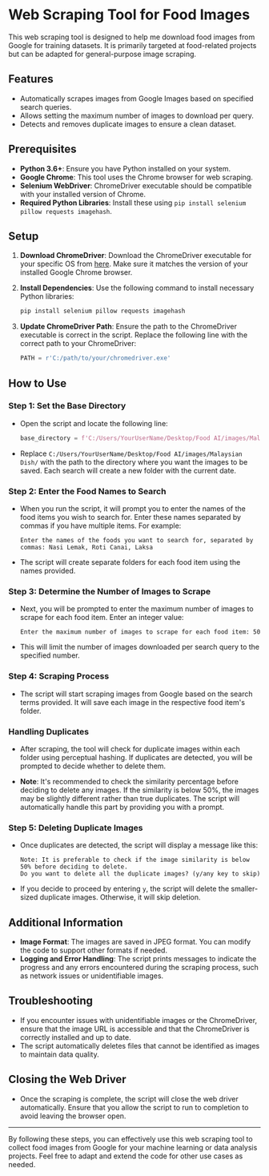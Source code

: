 # Web Scraping Tool for Food Images

This web scraping tool is designed to help me download food images from Google for training datasets. It is primarily targeted at food-related projects but can be adapted for general-purpose image scraping.

## Features

- Automatically scrapes images from Google Images based on specified search queries.
- Allows setting the maximum number of images to download per query.
- Detects and removes duplicate images to ensure a clean dataset.

## Prerequisites

- **Python 3.6+**: Ensure you have Python installed on your system.
- **Google Chrome**: This tool uses the Chrome browser for web scraping.
- **Selenium WebDriver**: ChromeDriver executable should be compatible with your installed version of Chrome.
- **Required Python Libraries**: Install these using `pip install selenium pillow requests imagehash`.

## Setup

1. **Download ChromeDriver**: Download the ChromeDriver executable for your specific OS from [here](https://googlechromelabs.github.io/chrome-for-testing/). Make sure it matches the version of your installed Google Chrome browser.

2. **Install Dependencies**: Use the following command to install necessary Python libraries:
    ```bash
    pip install selenium pillow requests imagehash
    ```

3. **Update ChromeDriver Path**: Ensure the path to the ChromeDriver executable is correct in the script. Replace the following line with the correct path to your ChromeDriver:
    ```python
    PATH = r'C:/path/to/your/chromedriver.exe'
    ```

## How to Use

### Step 1: Set the Base Directory

- Open the script and locate the following line:
    ```python
    base_directory = f'C:/Users/YourUserName/Desktop/Food AI/images/Malaysian Dish/{current_date}/'
    ```
- Replace `C:/Users/YourUserName/Desktop/Food AI/images/Malaysian Dish/` with the path to the directory where you want the images to be saved. Each search will create a new folder with the current date.

### Step 2: Enter the Food Names to Search

- When you run the script, it will prompt you to enter the names of the food items you wish to search for. Enter these names separated by commas if you have multiple items. For example:
    ```
    Enter the names of the foods you want to search for, separated by commas: Nasi Lemak, Roti Canai, Laksa
    ```
- The script will create separate folders for each food item using the names provided.

### Step 3: Determine the Number of Images to Scrape

- Next, you will be prompted to enter the maximum number of images to scrape for each food item. Enter an integer value:
    ```
    Enter the maximum number of images to scrape for each food item: 50
    ```
- This will limit the number of images downloaded per search query to the specified number.

### Step 4: Scraping Process

- The script will start scraping images from Google based on the search terms provided. It will save each image in the respective food item's folder.

### Handling Duplicates

- After scraping, the tool will check for duplicate images within each folder using perceptual hashing. If duplicates are detected, you will be prompted to decide whether to delete them.

- **Note**: It's recommended to check the similarity percentage before deciding to delete any images. If the similarity is below 50%, the images may be slightly different rather than true duplicates. The script will automatically handle this part by providing you with a prompt.

### Step 5: Deleting Duplicate Images

- Once duplicates are detected, the script will display a message like this:
    ```
    Note: It is preferable to check if the image similarity is below 50% before deciding to delete.
    Do you want to delete all the duplicate images? (y/any key to skip)
    ```
- If you decide to proceed by entering `y`, the script will delete the smaller-sized duplicate images. Otherwise, it will skip deletion.

## Additional Information

- **Image Format**: The images are saved in JPEG format. You can modify the code to support other formats if needed.
- **Logging and Error Handling**: The script prints messages to indicate the progress and any errors encountered during the scraping process, such as network issues or unidentifiable images.

## Troubleshooting

- If you encounter issues with unidentifiable images or the ChromeDriver, ensure that the image URL is accessible and that the ChromeDriver is correctly installed and up to date.
- The script automatically deletes files that cannot be identified as images to maintain data quality.

## Closing the Web Driver

- Once the scraping is complete, the script will close the web driver automatically. Ensure that you allow the script to run to completion to avoid leaving the browser open.

---

By following these steps, you can effectively use this web scraping tool to collect food images from Google for your machine learning or data analysis projects. Feel free to adapt and extend the code for other use cases as needed.
